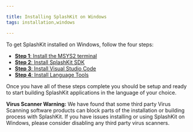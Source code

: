 ```yaml
---

title: Installing SplashKit on Windows
tags: installation,windows

---
```


To get SplashKit installed on Windows, follow the four steps:

- [**Step 1**: Install the MSYS2 terminal](/articles/installation/windows/step-1)
- [**Step 2**: Install SplashKit SDK](/articles/installation/windows/step-2)
- [**Step 3**: Install Visual Studio Code](/articles/installation/windows/step-3)
- [**Step 4**: Install Language Tools](/articles/installation/windows/step-4)

Once you have all of these steps complete you should be setup and ready to
start building SplashKit applications in the language of your choice.

<div class="alert alert-warning" role="alert">
  <strong>Virus Scanner Warning:</strong>
  We have found that some third party Virus Scanning software products can block
  parts of the installation or building process with SplashKit. If you have
  issues installing or using SplashKit on Windows, please consider disabling
  any third party virus scanners.
</div>
